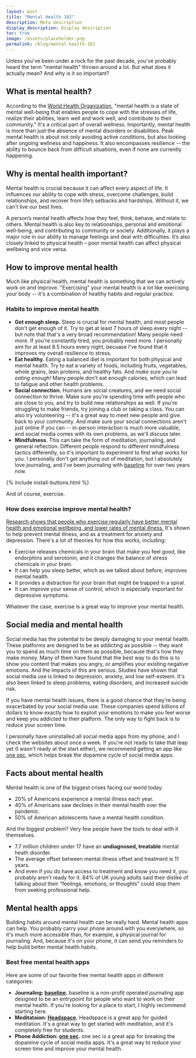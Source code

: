 ```yaml
---
layout: post
title: "Mental Health 101"
description: Meta description
display_description: Display description
toc: true
image: /assets/placeholder.png
permalink: /blog/mental-health-101
---
```


Unless you've been under a rock for the past decade, you've probably heard the term "mental health" thrown around a lot. But what does it actually mean? And why is it so important?

## What is mental health?

According to the [World Health Organization](https://www.who.int/news-room/fact-sheets/detail/mental-health-strengthening-our-response), "mental health is a state of mental well-being that enables people to cope with the stresses of life, realize their abilities, learn well and work well, and contribute to their community." It's a critical part of overall wellness. Importantly, mental health is more than just the absence of mental disorders or disabilities. Peak mental health is about not only avoiding active conditions, but also looking after ongoing wellness and happiness. It also encompasses resilience -- the ability to bounce back from difficult situations, even if none are currently happening.

## Why is mental health important?

Mental health is crucial because it can affect every aspect of life. It influences our ability to cope with stress, overcome challenges, build relationships, and recover from life’s setbacks and hardships. Without it, we can't live our best lives.

A person’s mental health affects how they feel, think, behave, and relate to others. Mental health is also key to relationships, personal and emotional well-being, and contributing to community or society. Additionally, it plays a major role in our ability to manage feelings and deal with difficulties. It’s also closely linked to physical health – poor mental health can affect physical wellbeing and vice versa.

## How to improve mental health

Much like physical health, mental health is something that we can actively work on and improve. "Exercising" your mental health is a lot like exercising your body -- it's a combination of healthy habits and regular practice.

### Habits to improve mental health

- **Get enough sleep.** Sleep is crucial for mental health, and most people don't get enough of it. Try to get at least 7 hours of sleep every night -- but note that that's a very broad recommendation! Many people need more. If you're constantly tired, you probably need more. I personally aim for at least 8.5 hours every night, becuase I've found that it improves my overall resilience to stress.
- **Eat healthy.** Eating a balanced diet is important for both physical and mental health. Try to eat a variety of foods, including fruits, vegetables, whole grains, lean proteins, and healthy fats. And *make sure you're eating enough!* Many people don't eat enough calories, which can lead to fatigue and other health problems.
- **Social connection.** Humans are social creatures, and we need social connection to thrive. Make sure you're spending time with people who are close to you, and try to build new relationships as well. If you're struggling to make friends, try joining a club or taking a class. You can also try volunteering -- it's a great way to meet new people and give back to your community. And make sure your social connections aren't just online if you can -- in-person interaction is much more valuable, and social media comes with its own problems, as we'll discuss later.
- **Mindfulness.** This can take the form of meditation, journaling, and general reflection. Different people respond to different mindfulness tactics differently, so it's important to experiment to find what works for you. I personally don't get anything out of meditation, but I absolutely love journaling, and I've been journaling with [baseline](https://getbaseline.app) for over two years now.

{% include install-buttons.html %}

And of course, exercise.

### How does exercise improve mental health?

[Research shows that people who exercise regularly have better mental health and emotional wellbeing, and lower rates of mental illness.](https://www.betterhealth.vic.gov.au/health/healthyliving/exercise-and-mental-health) It's shown to help prevent mental illness, and as a treatment for anxiety and depression. There's a lot of theories for how this works, including:

- Exercise releases chemicals in your brain that make you feel good, like endorphins and serotonin, and it changes the balance of stress chemicals in your brain.
- It can help you sleep better, which as we talked about before, improves mental health.
- It provides a distraction for your brain that might be trapped in a spiral.
- It can improve your sense of control, which is especially important for depressive symptoms.

Whatever the case, exercise is a great way to improve your mental health.

## Social media and mental health

Social media has the potential to be deeply damaging to your mental health. These platforms are designed to be as addicting as possible -- they want you to spend as much time on them as possible, because that's how they make money. Many of them have found that the best way to do this is to show you content that makes you angry, or amplifies your existing negative emotions. And the impacts of this are serious. Studies have shown that social media use is linked to depression, anxiety, and low self-esteem. It's also been linked to sleep problems, eating disorders, and increased suicide risk. 

If you have mental health issues, there is a good chance that they're being exacerbated by your social media use. These companies spend billions of dollars to know exactly how to exploit your emotions to make you feel worse and keep you addicted to their platform. The only way to fight back is to reduce your screen time. 

I personally have uninstalled all social media apps from my phone, and I check the websites about once a week. If you're not ready to take that leap yet (I wasn't ready at the start either), we recommend getting an app like [one sec](https://one-sec.app/), which helps break the dopamine cycle of social media apps.

## Facts about mental health

Mental health is one of the biggest crises facing our world today.
- 20% of Americans experience a mental illness each year.
- 40% of Americans saw declines in their mental health over the pandemic.
- 50% of American adolescents have a mental health condition.

And the biggest problem? Very few people have the tools to deal with it themselves.

- 7.7 million children under 17 have an **undiagnosed, treatable** mental heath disorder.
- The average offset between mental illness offset and treatment is 11 years.
- And even if you do have access to treatment and know you need it, you probably aren't ready for it. 84% of UK young adults said their dislike of talking about their "feelings, emotions, or thoughts" could stop them from seeking professional help.​

## Mental health apps

Building habits around mental health can be really hard. Mental health apps can help. You probably carry your phone around with you everywhere, so it's much more accessible than, for example, a physical journal for journaling. And, because it's on your phone, it can send you reminders to help build better mental health habits.

### Best free mental health apps

Here are some of our favorite free mental health apps in different categories:

- **Journaling: [baseline](https://getbaseline.app).** baseline is a non-profit operated journaling app designed to be an entrypoint for people who want to work on their mental health. If you're looking for a place to start, I highly recommend starting here.
- **Meditataion: [Headspace](https://www.headspace.com/).** Headspace is a great app for guided meditation. It's a great way to get started with meditation, and it's completely free for students.
- **Phone Addiction: [one sec](https://one-sec.app/).** one sec is a great app for breaking the dopamine cycle of social media apps. It's a great way to reduce your screen time and improve your mental health.